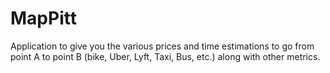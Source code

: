 # MapPitt
Application to give you the various prices and time estimations to go from point A to point B (bike, Uber, Lyft, Taxi, Bus, etc.) along with other metrics.
